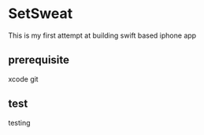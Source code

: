 # SetSweat
This is my first attempt at building swift based iphone app

## prerequisite
xcode
git

## test
testing
